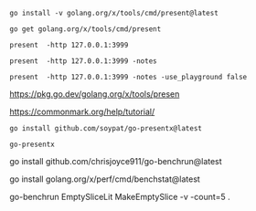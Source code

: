 ```go install -v golang.org/x/tools/cmd/present@latest```

```go get golang.org/x/tools/cmd/present```

```present  -http 127.0.0.1:3999```

```present  -http 127.0.0.1:3999 -notes```

```present  -http 127.0.0.1:3999 -notes -use_playground false```



https://pkg.go.dev/golang.org/x/tools/presen

https://commonmark.org/help/tutorial/

```go install github.com/soypat/go-presentx@latest```

```go-presentx```


go install github.com/chrisjoyce911/go-benchrun@latest

go install golang.org/x/perf/cmd/benchstat@latest


go-benchrun EmptySliceLit MakeEmptySlice -v -count=5 .

